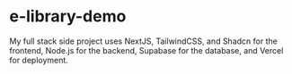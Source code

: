 # e-library-demo

My full stack side project uses NextJS, TailwindCSS, and Shadcn for the frontend, Node.js for the backend, Supabase for the database, and Vercel for deployment.
